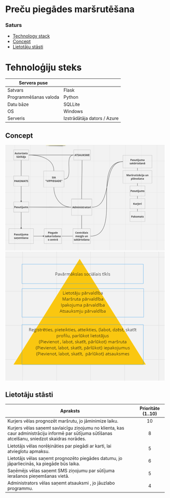 # Preču piegādes maršrutēšana

### Saturs

- [Technology stack](#Technology-stack)
- [Concept](#Concept)
- [Lietotāju stāsti](#Lietotāju-stāsti)

# Tehnoloģiju steks

| Servera puse |  |
| --- | ----------- |
| Satvars | Flask |
| Programmēšanas valoda | Python |
| Datu bāze | SQLLite |
| OS | Windows |
| Serveris | Izstrādātāja dators / Azure |


## Concept
![Concept model](изображение_2023-12-17_174046657.png)
![Concept model](изображение_2023-12-17_174205256.png)


## Lietotāju stāsti

| Apraksts                                                                                                                                                              | Prioritāte (1..10) |
| --------------------------------------------------------------------------------------------------------------------------------------------------------------------- |:------------------:|
| Kurjers vēlas prognozēt maršrutu, jo jāminimize laiku.                                                                                                                |         10         |
| Kurjers vēlas saņemt savlaicīgu ziņojumu no klienta, kas caur administrāciju informē par sūtījuma sūtīšanas atcelšanu, sniedzot skaidras norādes.                     |         8          |
| Lietotājs vēlas norēķināties par piegādi ar karti, lai atvieglotu apmaksu.                                                                                            |         5          |
| Lietotājs vēlas saņemt prognozēto piegādes datumu, jo jāparliecinās, ka piegāde būs laika.                                                                            |         6          |
| Saņēmējs vēlas saņemt SMS ziņojumu par sūtījuma ierašanos pieņemšanas vietā.                                                                                          |         5          |
| Administrators vēlas saņemt atsauksmi , jo jāuzlabo programmu.                                                                                                        |         4          |
